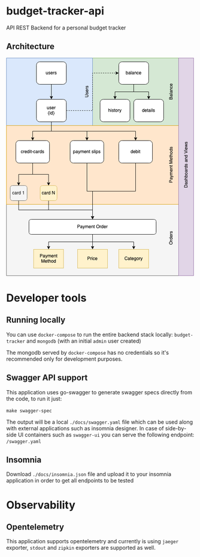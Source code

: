 # budget-tracker-api

API REST Backend for a personal budget tracker

## Architecture

<img src="imgs/budget-tracker.png" alt="">

# Developer tools

## Running locally

You can use `docker-compose` to run the entire backend stack locally: `budget-tracker` and `mongodb` (with an initial `admin` user created)

The mongodb served by `docker-compose` has no credentials so it's recommended only for development purposes.

## Swagger API support

This application uses go-swagger to generate swagger specs directly from the code, to run it just:

`make swagger-spec`

The output will be a local `./docs/swagger.yaml` file which can be used along with external applications such as insomnia designer. In case of side-by-side UI containers such as `swagger-ui` you can serve the following endpoint: `/swagger.yaml`

## Insomnia

Download `./docs/insomnia.json` file and upload it to your insomnia application in order to get all endpoints to be tested

# Observability

## Opentelemetry

This application supports opentelemetry and currently is using `jaeger` exporter, `stdout` and `zipkin` exporters are supported as well.
